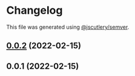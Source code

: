 # Changelog

This file was generated using [@jscutlery/semver](https://github.com/jscutlery/semver).

## [0.0.2](https://github.com/SiaFoundation/sia-tech/compare/sia-nodejs-0.0.1...sia-nodejs-0.0.2) (2022-02-15)



## 0.0.1 (2022-02-15)
